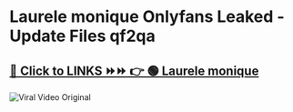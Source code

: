 
 # Laurele monique Onlyfans Leaked - Update Files qf2qa

## <h2><a href="https://clipsfans.com/Laurele_monique&ref=git">🔗 Click to LINKS ⏩⏩ 👉 🟢 Laurele monique </a></h2>

<a href="https://clipsfans.com/Laurele_monique&ref=git" rel="nofollow" data-target="animated-image.originalLink"><img src="https://i.ibb.co.com/xMMVF88/686577567.gif" alt="Viral Video Original" style="max-width: 100%; display: inline-block;" data-target="animated-image.originalImage"></a>


